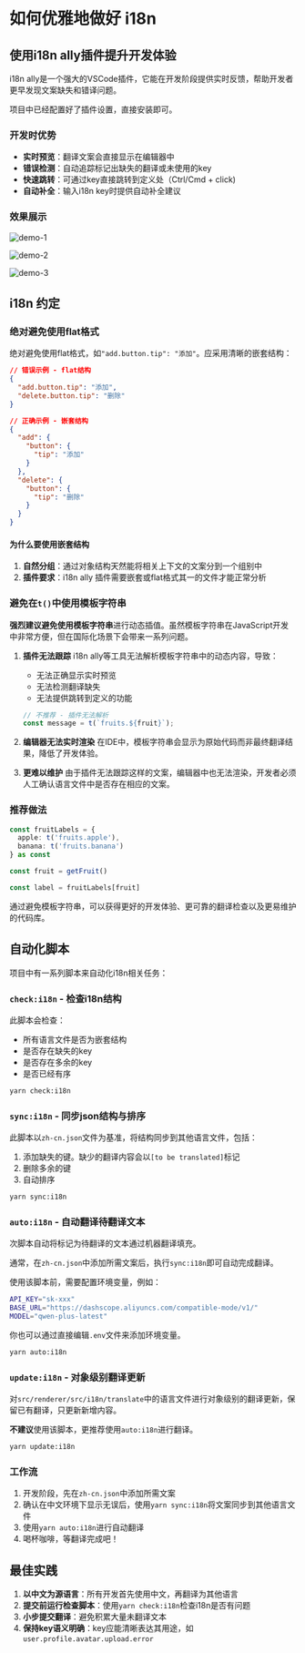 # 如何优雅地做好 i18n

## 使用i18n ally插件提升开发体验

i18n ally是一个强大的VSCode插件，它能在开发阶段提供实时反馈，帮助开发者更早发现文案缺失和错译问题。

项目中已经配置好了插件设置，直接安装即可。

### 开发时优势

- **实时预览**：翻译文案会直接显示在编辑器中
- **错误检测**：自动追踪标记出缺失的翻译或未使用的key
- **快速跳转**：可通过key直接跳转到定义处（Ctrl/Cmd + click)
- **自动补全**：输入i18n key时提供自动补全建议

### 效果展示

![demo-1](./.assets.how-to-i18n/demo-1.png)

![demo-2](./.assets.how-to-i18n/demo-2.png)

![demo-3](./.assets.how-to-i18n/demo-3.png)

## i18n 约定

### **绝对避免使用flat格式**

绝对避免使用flat格式，如`"add.button.tip": "添加"`。应采用清晰的嵌套结构：

```json
// 错误示例 - flat结构
{
  "add.button.tip": "添加",
  "delete.button.tip": "删除"
}

// 正确示例 - 嵌套结构
{
  "add": {
    "button": {
      "tip": "添加"
    }
  },
  "delete": {
    "button": {
      "tip": "删除"
    }
  }
}
```

#### 为什么要使用嵌套结构

1. **自然分组**：通过对象结构天然能将相关上下文的文案分到一个组别中
2. **插件要求**：i18n ally 插件需要嵌套或flat格式其一的文件才能正常分析

### **避免在`t()`中使用模板字符串**

**强烈建议避免使用模板字符串**进行动态插值。虽然模板字符串在JavaScript开发中非常方便，但在国际化场景下会带来一系列问题。

1. **插件无法跟踪**
   i18n ally等工具无法解析模板字符串中的动态内容，导致：
   - 无法正确显示实时预览
   - 无法检测翻译缺失
   - 无法提供跳转到定义的功能

   ```javascript
   // 不推荐 - 插件无法解析
   const message = t(`fruits.${fruit}`);
   ```

2. **编辑器无法实时渲染**
   在IDE中，模板字符串会显示为原始代码而非最终翻译结果，降低了开发体验。

3. **更难以维护**
   由于插件无法跟踪这样的文案，编辑器中也无法渲染，开发者必须人工确认语言文件中是否存在相应的文案。

### 推荐做法

```ts
const fruitLabels = {
  apple: t('fruits.apple'),
  banana: t('fruits.banana')
} as const

const fruit = getFruit()

const label = fruitLabels[fruit]
```

通过避免模板字符串，可以获得更好的开发体验、更可靠的翻译检查以及更易维护的代码库。

## 自动化脚本

项目中有一系列脚本来自动化i18n相关任务：

### `check:i18n` - 检查i18n结构

此脚本会检查：
- 所有语言文件是否为嵌套结构
- 是否存在缺失的key
- 是否存在多余的key
- 是否已经有序

```bash
yarn check:i18n
```

### `sync:i18n` - 同步json结构与排序

此脚本以`zh-cn.json`文件为基准，将结构同步到其他语言文件，包括：

1. 添加缺失的键。缺少的翻译内容会以`[to be translated]`标记
2. 删除多余的键
3. 自动排序

```bash
yarn sync:i18n
```

### `auto:i18n` - 自动翻译待翻译文本

次脚本自动将标记为待翻译的文本通过机器翻译填充。

通常，在`zh-cn.json`中添加所需文案后，执行`sync:i18n`即可自动完成翻译。

使用该脚本前，需要配置环境变量，例如：

```bash
API_KEY="sk-xxx"
BASE_URL="https://dashscope.aliyuncs.com/compatible-mode/v1/"
MODEL="qwen-plus-latest"
```

你也可以通过直接编辑`.env`文件来添加环境变量。

```bash
yarn auto:i18n
```

### `update:i18n` - 对象级别翻译更新

对`src/renderer/src/i18n/translate`中的语言文件进行对象级别的翻译更新，保留已有翻译，只更新新增内容。

**不建议**使用该脚本，更推荐使用`auto:i18n`进行翻译。

```bash
yarn update:i18n
```

### 工作流

1. 开发阶段，先在`zh-cn.json`中添加所需文案
2. 确认在中文环境下显示无误后，使用`yarn sync:i18n`将文案同步到其他语言文件
3. 使用`yarn auto:i18n`进行自动翻译
4. 喝杯咖啡，等翻译完成吧！

## 最佳实践

1. **以中文为源语言**：所有开发首先使用中文，再翻译为其他语言
2. **提交前运行检查脚本**：使用`yarn check:i18n`检查i18n是否有问题
3. **小步提交翻译**：避免积累大量未翻译文本
4. **保持key语义明确**：key应能清晰表达其用途，如`user.profile.avatar.upload.error`
